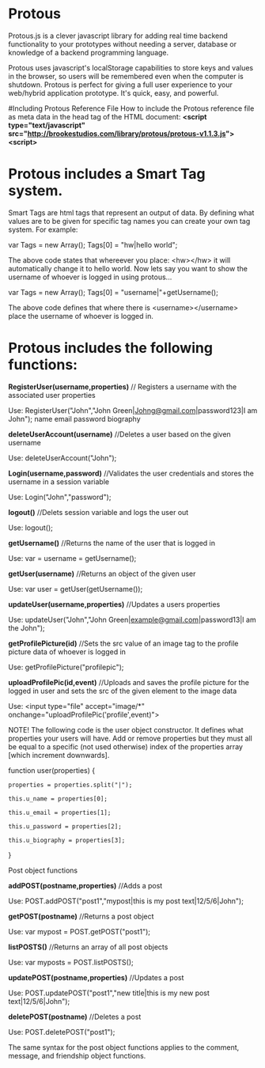 # Protous
Protous.js is a clever javascript library for adding real time backend functionality to your prototypes without needing a server, database or knowledge of a backend programming language. 

Protous uses javascript's localStorage capabilities to store keys and values in the browser, so users will be remembered even when the computer is shutdown. Protous is perfect for giving a full user experience to your web/hybrid application prototype. It's quick, easy, and powerful.

#Including Protous Reference File
How to include the Protous reference file as meta data in the head tag of the HTML document:
<b>&lt;script type="text/javascript" src="http://brookestudios.com/library/protous/protous-v1.1.3.js"&gt; &lt;script&gt;</b>

# Protous includes a Smart Tag system.
Smart Tags are html tags that represent an output of data. By defining what values are to be given for specific tag names you can create your own tag system. For example:

var Tags = new Array();
Tags[0] = "hw|hello world";

The above code states that whereever you place: &lt;hw&gt;&lt;/hw&gt; it will automatically change it to hello world.
Now lets say you want to show the username of whoever is logged in using protous...

var Tags = new Array();
Tags[0] = "username|"+getUsername();

The above code defines that where there is &lt;username&gt;&lt;/username&gt; place the username of whoever is logged in.

# Protous includes the following functions:

<b>RegisterUser(username,properties)</b> // Registers a username with the associated user properties

Use: RegisterUser("John","John Green|Johng@gmail.com|password123|I am John");
                          name       email           password    biography

<b>deleteUserAccount(username)</b> //Deletes a user based on the given username

Use: deleteUserAccount("John");

<b>Login(username,password)</b> //Validates the user credentials and stores the username in a session variable

Use: Login("John","password");

<b>logout()</b> //Delets session variable and logs the user out

Use: logout();

<b>getUsername()</b> //Returns the name of the user that is logged in

Use: var = username = getUsername();

<b>getUser(username)</b> //Returns an object of the given user

Use: var user = getUser(getUsername());

<b>updateUser(username,properties)</b> //Updates a users properties

Use: updateUser("John","John Green|example@gmail.com|password13|I am the John");

<b>getProfilePicture(id)</b> //Sets the src value of an image tag to the profile picture data of whoever is logged in

Use: getProfilePicture("profilepic");

<b>uploadProfilePic(id,event)</b> //Uploads and saves the profile picture for the logged in user and sets the src of the given element to the image data

Use: &lt;input type="file" accept="image/*" onchange="uploadProfilePic('profile',event)"&gt;


NOTE!
The following code is the user object constructor. It defines what properties your users will have. Add or remove properties but they must all be equal to a specific (not used otherwise) index of the properties array [which increment downwards].

function user(properties) {

	properties = properties.split("|");

	this.u_name = properties[0];

	this.u_email = properties[1];

	this.u_password = properties[2];

	this.u_biography = properties[3];

}

Post object functions

<b>addPOST(postname,properties)</b> //Adds a post

Use: POST.addPOST("post1","mypost|this is my post text|12/5/6|John");

<b>getPOST(postname)</b> //Returns a post object

Use: var mypost = POST.getPOST("post1");

<b>listPOSTS()</b> //Returns an array of all post objects

Use: var myposts = POST.listPOSTS();

<b>updatePOST(postname,properties)</b> //Updates a post

Use: POST.updatePOST("post1","new title|this is my new post text|12/5/6|John");

<b>deletePOST(postname)</b> //Deletes a post

Use: POST.deletePOST("post1");

The same syntax for the post object functions applies to the comment, message, and friendship object functions.

